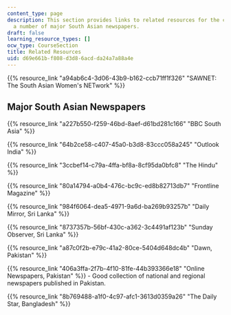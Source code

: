 ```yaml
---
content_type: page
description: This section provides links to related resources for the course, including
  a number of major South Asian newspapers.
draft: false
learning_resource_types: []
ocw_type: CourseSection
title: Related Resources
uid: d69e661b-f808-d3d8-6acd-da24a7a88a4e
---
```

{{% resource_link "a94ab6c4-3d06-43b9-b162-ccb71ff1f326" "SAWNET: The South Asian Women's NETwork" %}}

## Major South Asian Newspapers

{{% resource_link "a227b550-f259-46bd-8aef-d61bd281c166" "BBC South Asia" %}}

{{% resource_link "64b2ce58-c407-45a0-b3d8-83ccc058a245" "Outlook India" %}}

{{% resource_link "3ccbef14-c79a-4ffa-bf8a-8cf95da0bfc8" "The Hindu" %}}

{{% resource_link "80a14794-a0b4-476c-bc9c-ed8b82713db7" "Frontline Magazine" %}}

{{% resource_link "984f6064-dea5-4971-9a6d-ba269b93257b" "Daily Mirror, Sri Lanka" %}}

{{% resource_link "8737357b-56bf-430c-a362-3c4491af123b" "Sunday Observer, Sri Lanka" %}}

{{% resource_link "a87c0f2b-e79c-41a2-80ce-5404d648dc4b" "Dawn, Pakistan" %}}

{{% resource_link "406a3ffa-2f7b-4f10-81fe-44b393366e18" "Online Newspapers, Pakistan" %}} - Good collection of national and regional newspapers published in Pakistan.

{{% resource_link "8b769488-a1f0-4c97-afc1-3613d0359a26" "The Daily Star, Bangladesh" %}}
